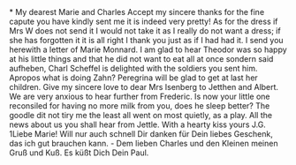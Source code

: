  <? 28 Decbr 69>*
My dearest Marie and Charles

Accept my sincere thanks for the fine capute you have kindly sent me it is indeed very pretty! As for the dress if Mrs W does not send it I would not take it as I really do not want a dress; if she has forgotten it it is all right I thank you just as if I had had it.

I send you herewith a letter of Marie Monnard.

I am glad to hear Theodor was so happy at his little things and that he did not want to eat all at once sondern said aufheben, Charl Scheffel is delighted with the soldiers you sent him. Apropos what is doing Zahn? Peregrina will be glad to get at last her children. Give my sincere love to dear Mrs Isenberg to Jetthen and Albert.

We are very anxious to hear further from Frederic. Is now your little one reconsiled for having no more milk from you, does he sleep better? 
The goodle dit not tiry me the least all went on most quietly, as a play. All the news about us you shall hear from Jettle.

With a hearty kiss
 yours J.G.


1Liebe Marie!

Will nur auch schnell Dir danken für Dein liebes Geschenk, das ich gut brauchen kann. - Dem lieben Charles und den Kleinen meinen Gruß und Kuß. 
 Es küßt Dich
 Dein Paul.

